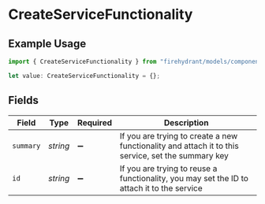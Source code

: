 # CreateServiceFunctionality

## Example Usage

```typescript
import { CreateServiceFunctionality } from "firehydrant/models/components";

let value: CreateServiceFunctionality = {};
```

## Fields

| Field                                                                                              | Type                                                                                               | Required                                                                                           | Description                                                                                        |
| -------------------------------------------------------------------------------------------------- | -------------------------------------------------------------------------------------------------- | -------------------------------------------------------------------------------------------------- | -------------------------------------------------------------------------------------------------- |
| `summary`                                                                                          | *string*                                                                                           | :heavy_minus_sign:                                                                                 | If you are trying to create a new functionality and attach it to this service, set the summary key |
| `id`                                                                                               | *string*                                                                                           | :heavy_minus_sign:                                                                                 | If you are trying to reuse a functionality, you may set the ID to attach it to the service         |